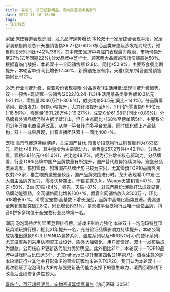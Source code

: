 ```yaml
---
title: 喜临门、百亚超额明显，宠物赛道延续高景气
date: 2022-11-16 16:56
tags:
- 轻工制造
---
```

家居:床垫赛道表现亮眼，龙头品牌逆势增长
本轮双十一家居综合表现平淡，家居家装预售阶段总计天猫销售额36.27亿(-6.1%)核心品类床垫及沙发相对较优，预售阶段分别同比+42%/38%。其中床垫品牌中喜临门表现最为靓丽，市场份额升至27%(去年同期22%);沙发品牌中芝华士、顾家两大品牌的市场份额高达50%。根据喜临门战报，本轮双十一全网销售额12.8亿，同比+52.9%，主要系套餐比例提升，本轮客单价同比增长12.46%，新赛道拓展有序，天猫/京东/抖音直播销售额同比+12%。

必选:行业消费升级，百亚股份表现亮眼
分品类看1)生活用纸:呈现消费升级趋势，双十一预售+现货第一波销售(2022.10.24-11.3)生活用纸品类零售额10.3亿元(-21.1%)，零售量2046万件(-30.9%)，成交均价50.5元(同比+14.1%)。分品牌看清风、舒洁发力，份额小幅提升，尤其舒洁提升至5%。2)个护:零售额9.93亿元(-18.56%)，零售量1601.28万件(-19.27%)，成交均价61.98元(同比+0.89%)。分品牌看外资品牌仍然占据半壁江山，但自由点同比+168%至榜单第5位，主要系公司21年开始电商渠道改革，从单一平台转向多平台发展，同时优化线上产品结构，双十一成果展现，抖音直播团队双十一同比400+%。
<!-- more -->
宠物:高景气赛道持续演绎，关注国产替代
预售阶段宠物行业销售额约为7.82亿元，同比+48.1%，其中量增为主要驱动力，零售量257.2万件(+42.1%)。分品类看，猫粮3.81亿元(+81.6%)，占比达48.7%，成为行业增长核心驱动力。分品牌看，行业TOP5品牌中国产品牌数量有所提升，国产替代趋势持续演绎。宠食分品类表现看，猫狗零食、狗粮国产品牌优势已较为突出，尤其零食TOP10品牌外资仅剩2-3家，猫主粮赛道壁垒较深，国产品牌突围进行时。龙头表现看:1)中宠:三大自主品牌齐发力，零食优势突出，干粮崭露头角。Wanpy天猫销售+47%，京东+50%，Zeal天猫+84%，领先，天猫+87%。2)佩蒂股份:爆款打法成效显著，品牌动能强劲，全网销售同比增长100+%。爵宴全网销售收入2500万+，环比618增长67%。3)乖宝宠物:高基数下增长强劲，品牌中高端化趋势显著。麦富迪全网销售额突破2.8亿，同比增长约31%，是天猫平台宠物行业唯一破亿品牌，抖音&拼多多均位于全宠物行业品牌第一名。

潮玩:泡泡玛特优势显著登顶排行榜，游戏IP影响力强化
本轮双十一泡泡玛特登顶玩具潮玩排行榜，相比21年提升一名，充分验证品牌影响力持续提升，本轮公司成功推出爆款SKULLPANDA食梦系列、温度系列以及HIRONO小小的使坏系列，尤其温度系列采用仿陶瓷工业设计、质感大幅强化，用户反馈好，双十一发布后成为爆款，公司核心IP更新迭代能力优势明显。此外相比21年，本轮双十一TOP10品牌中游戏IP占比已达3个，尤其mihoyo已提升至第四名(21年第八)。值得注意的是本轮潮玩行业其他主打形象IP的盲盒玩家均未进入TOP20。我们认为本轮双十一再次验证了泡泡玛特大IP库与强更新迭代能力支撑下的强生命力，消费回暖&线下改善后业绩修复弹性较大。

[喜临门、百亚超额明显，宠物赛道延续高景气](https://url12.ctfile.com/f/3948612-724541723-b2aeee?p=3054)
(访问密码: 3054)



